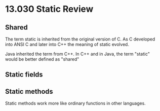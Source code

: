 # 13.030 Static Review

## Shared

The term static is inherited from the original version of C.  As C developed into ANSI C and later into C++ the meaning of static evolved.  

Java inherited the term from C++.  In C++ and in Java, the term "static" would be better defined as "shared"

## Static fields


## Static methods

Static methods work more like ordinary functions in other languages.